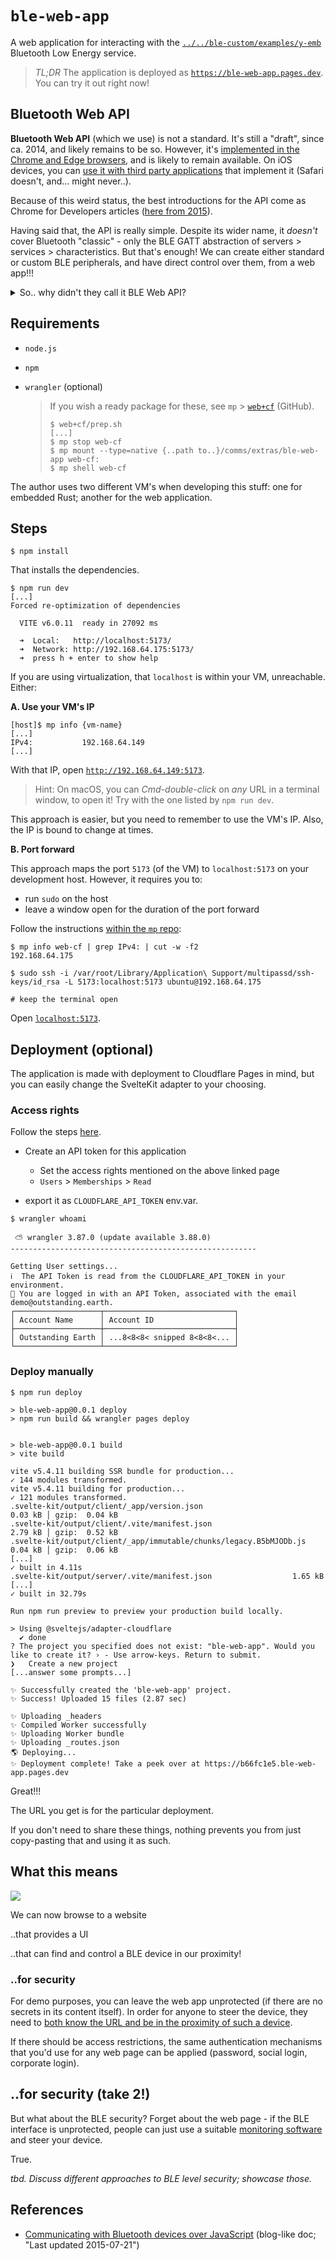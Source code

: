 # `ble-web-app`

A web application for interacting with the [`../../ble-custom/examples/y-emb`](../../ble-custom/examples/y-emb) Bluetooth Low Energy service. 


>*TL;DR* The application is deployed as [`https://ble-web-app.pages.dev`](ble-web-app.pages.dev). You can try it out right now!


## Bluetooth Web API

**Bluetooth Web API** (which we use) is not a standard. It's still a "draft", since ca. 2014, and likely remains to be so. However, it's [implemented in the Chrome and Edge browsers](https://caniuse.com/mdn-api_bluetooth), and is likely to remain available. On iOS devices, you can [use it with third party applications](https://apps.apple.com/us/app/bluefy-web-ble-browser/id1492822055) that implement it (Safari doesn't, and... might never..).

Because of this weird status, the best introductions for the API come as Chrome for Developers articles ([here from 2015](https://developer.chrome.com/docs/capabilities/bluetooth)).

Having said that, the API is really simple. Despite its wider name, it *doesn't* cover Bluetooth "classic" - only the BLE GATT abstraction of servers > services > characteristics. But that's enough! We can create either standard or custom BLE peripherals, and have direct control over them, from a web app!!!

<details><summary>So.. why didn't they call it BLE Web API?</summary>
That choice BLEW up! 💥
></details>

## Requirements

- `node.js` 
- `npm`
- `wrangler` (optional)

	>If you wish a ready package for these, see `mp` > [`web+cf`](https://github.com/akauppi/mp/tree/main/web+cf) (GitHub).
	>
	>```
	>$ web+cf/prep.sh
	>[...]
	>$ mp stop web-cf
	>$ mp mount --type=native {..path to..}/comms/extras/ble-web-app web-cf:
	>$ mp shell web-cf
	>```

The author uses two different VM's when developing this stuff: one for embedded Rust; another for the web application.

<!-- 
Developed with:

- macOS 15.2
- Multipass 15.0
   - node XXX
-->

## Steps

```
$ npm install
```

That installs the dependencies.

```
$ npm run dev
[...]
Forced re-optimization of dependencies

  VITE v6.0.11  ready in 27092 ms

  ➜  Local:   http://localhost:5173/
  ➜  Network: http://192.168.64.175:5173/
  ➜  press h + enter to show help
```

If you are using virtualization, that `localhost` is within your VM, unreachable. Either:

**A. Use your VM's IP**

```
[host]$ mp info {vm-name}
[...]
IPv4:           192.168.64.149
[...]
```

With that IP, open [`http://192.168.64.149:5173`](http://192.168.64.149:5173).

>Hint: On macOS, you can *Cmd-double-click* on *any* URL in a terminal window, to open it!  Try with the one listed by `npm run dev`.

This approach is easier, but you need to remember to use the VM's IP. Also, the IP is bound to change at times.


**B. Port forward**

This approach maps the port `5173` (of the VM) to `localhost:5173` on your development host. However, it requires you to:

- run `sudo` on the host
- leave a window open for the duration of the port forward

Follow the instructions [within the `mp` repo](https://github.com/akauppi/mp/tree/main/web#using-installing-a-cli):

```
$ mp info web-cf | grep IPv4: | cut -w -f2
192.168.64.175

$ sudo ssh -i /var/root/Library/Application\ Support/multipassd/ssh-keys/id_rsa -L 5173:localhost:5173 ubuntu@192.168.64.175

# keep the terminal open
```

Open [`localhost:5173`](http://localhost:5173).


## Deployment (optional)

The application is made with deployment to Cloudflare Pages in mind, but you can easily change the SvelteKit adapter to your choosing.

### Access rights

Follow the steps [here](https://github.com/akauppi/mp/tree/main/web%2Bcf#b-login-with-custom-api-tokens).

- Create an API token for this application

	- Set the access rights mentioned on the above linked page<br />
	+ `Users` > `Memberships` > `Read`

- export it as `CLOUDFLARE_API_TOKEN` env.var.

```
$ wrangler whoami

 ⛅️ wrangler 3.87.0 (update available 3.88.0)
-------------------------------------------------------

Getting User settings...
ℹ️  The API Token is read from the CLOUDFLARE_API_TOKEN in your environment.
👋 You are logged in with an API Token, associated with the email demo@outstanding.earth.
┌───────────────────┬─────────────────────────────┐
│ Account Name      │ Account ID                  │
├───────────────────┼─────────────────────────────┤
│ Outstanding Earth │ ...8<8<8< snipped 8<8<8<... │
└───────────────────┴─────────────────────────────┘
```

### Deploy manually

```
$ npm run deploy

> ble-web-app@0.0.1 deploy
> npm run build && wrangler pages deploy


> ble-web-app@0.0.1 build
> vite build

vite v5.4.11 building SSR bundle for production...
✓ 144 modules transformed.
vite v5.4.11 building for production...
✓ 121 modules transformed.
.svelte-kit/output/client/_app/version.json                                    0.03 kB │ gzip:  0.04 kB
.svelte-kit/output/client/.vite/manifest.json                                  2.79 kB │ gzip:  0.52 kB
.svelte-kit/output/client/_app/immutable/chunks/legacy.B5bMJODb.js             0.04 kB │ gzip:  0.06 kB
[...]
✓ built in 4.11s
.svelte-kit/output/server/.vite/manifest.json                  1.65 kB
[...]
✓ built in 32.79s

Run npm run preview to preview your production build locally.

> Using @sveltejs/adapter-cloudflare
  ✔ done
? The project you specified does not exist: "ble-web-app". Would you like to create it? › - Use arrow-keys. Return to submit.
❯   Create a new project
[...answer some prompts...]

✨ Successfully created the 'ble-web-app' project.
✨ Success! Uploaded 15 files (2.87 sec)

✨ Uploading _headers
✨ Compiled Worker successfully
✨ Uploading Worker bundle
✨ Uploading _routes.json
🌎 Deploying...
✨ Deployment complete! Take a peek over at https://b66fc1e5.ble-web-app.pages.dev
```

Great!!!

The URL you get is for the particular deployment.

If you don't need to share these things, nothing prevents you from just copy-pasting that and using it as such.


## What this means

![](.images/ble-human-cf.png)

We can now browse to a website

..that provides a UI

..that can find and control a BLE device in our proximity!


### ..for security

For demo purposes, you can leave the web app unprotected (if there are no secrets in its content itself). In order for anyone to steer the device, they need to <u>both know the URL and be in the proximity of such a device</u>.

If there should be access restrictions, the same authentication mechanisms that you'd use for any web page can be applied (password, social login, corporate login).

## ..for security (take 2!)

But what about the BLE security? Forget about the web page - if the BLE interface is unprotected, people can just use a suitable [monitoring software](https://play.google.com/store/apps/details?id=no.nordicsemi.android.mcp) and steer your device.

True.

*tbd. Discuss different approaches to BLE level security; showcase those.*

<!-- #hidden
For pairing, you can require certain numbers to be entered. You can likely hide the device. But this is something the author is only approaching. Browsing the web, you'll likely get answers (after all, BLE is already 14 years old!) - and ideally, you'd write something about it *right here*. :)
-->

## References

- [Communicating with Bluetooth devices over JavaScript](https://developer.chrome.com/docs/capabilities/bluetooth) (blog-like doc; "Last updated 2015-07-21")



<!-- #LeftOut, since
>>Not /quite/ good enough for us... Verbose, and some opinions are a bit shaky ("limited range" as a con, when it can also be seen as a pro, and frankly... it's relative to what your aims are!!

- [Bluetooth Web API Guide Based on Our Experience With BLE Device Connection](https://stormotion.io/blog/web-ble-implementation/) (article, Jul'24)
-->

<!-- #LeftOut, since
	- aging
	- no search!
	- not needed to understand Bluetooth Web API!

- [Web Bluetooth specification](https://webbluetoothcg.github.io/web-bluetooth/) (GitHub, dated Nov'24 but... seems aging)

	Written mostly to the implementors of Web Bluetooth (i.e. browser authors), it's still an interesting read if you have the time...

	>While the beginning mentions 2024, the text itself covers Bluetooth 4..4.2, not Bluetooth 5 (which was released ~2019 and carries improvements to BLE, thus essential for Bluetooth Web API). Strange.

	<span />
	
	>Also, while being from W3C (at least a working group), the site doesn't sport a search field. Great omission! Don't like it... at all.
-->	
	
